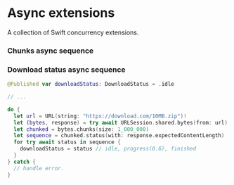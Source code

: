# Async extensions

A collection of Swift concurrency extensions.

### Chunks async sequence
### Download status async sequence

```swift
@Published var downloadStatus: DownloadStatus = .idle

// ...

do {
  let url = URL(string: "https://download.com/10MB.zip")!
  let (bytes, response) = try await URLSession.shared.bytes(from: url)
  let chunked = bytes.chunks(size: 1_000_000)
  let sequence = chunked.status(with: response.expectedContentLength)
  for try await status in sequence {
    downloadStatus = status // idle, progress(0.6), finished
  }
} catch {
  // handle error.
} 
```
